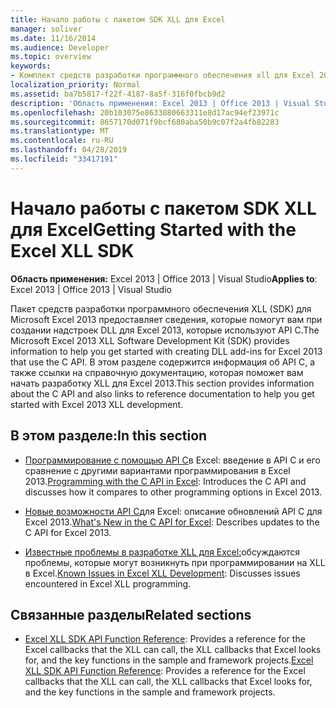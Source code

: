 ```yaml
---
title: Начало работы с пакетом SDK XLL для Excel
manager: soliver
ms.date: 11/16/2014
ms.audience: Developer
ms.topic: overview
keywords:
- Комплект средств разработки программного обеспечения xll для Excel 2007, начало работы
localization_priority: Normal
ms.assetid: ba7b5817-f22f-4187-8a5f-316f0fbcb9d2
description: 'Область применения: Excel 2013 | Office 2013 | Visual Studio'
ms.openlocfilehash: 20b103075e8633080663311e8d17ac94ef23971c
ms.sourcegitcommit: 8657170d071f9bcf680aba50b9c07f2a4fb82283
ms.translationtype: MT
ms.contentlocale: ru-RU
ms.lasthandoff: 04/28/2019
ms.locfileid: "33417191"
---
```

# <a name="getting-started-with-the-excel-xll-sdk"></a><span data-ttu-id="86321-104">Начало работы с пакетом SDK XLL для Excel</span><span class="sxs-lookup"><span data-stu-id="86321-104">Getting Started with the Excel XLL SDK</span></span>

<span data-ttu-id="86321-105">**Область применения:** Excel 2013 | Office 2013 | Visual Studio</span><span class="sxs-lookup"><span data-stu-id="86321-105">**Applies to**: Excel 2013 | Office 2013 | Visual Studio</span></span> 
  
<span data-ttu-id="86321-106">Пакет средств разработки программного обеспечения XLL (SDK) для Microsoft Excel 2013 предоставляет сведения, которые помогут вам при создании надстроек DLL для Excel 2013, которые используют API C.</span><span class="sxs-lookup"><span data-stu-id="86321-106">The Microsoft Excel 2013 XLL Software Development Kit (SDK) provides information to help you get started with creating DLL add-ins for Excel 2013 that use the C API.</span></span> <span data-ttu-id="86321-107">В этом разделе содержится информация об API C, а также ссылки на справочную документацию, которая поможет вам начать разработку XLL для Excel 2013.</span><span class="sxs-lookup"><span data-stu-id="86321-107">This section provides information about the C API and also links to reference documentation to help you get started with Excel 2013 XLL development.</span></span>
  
## <a name="in-this-section"></a><span data-ttu-id="86321-108">В этом разделе:</span><span class="sxs-lookup"><span data-stu-id="86321-108">In this section</span></span>

- <span data-ttu-id="86321-109">[Программирование с помощью API C](programming-with-the-c-api-in-excel.md)в Excel: введение в API C и его сравнение с другими вариантами программирования в Excel 2013.</span><span class="sxs-lookup"><span data-stu-id="86321-109">[Programming with the C API in Excel](programming-with-the-c-api-in-excel.md): Introduces the C API and discusses how it compares to other programming options in Excel 2013.</span></span>
    
- <span data-ttu-id="86321-110">[Новые возможности API C](what-s-new-in-the-c-api-for-excel.md)для Excel: описание обновлений API C для Excel 2013.</span><span class="sxs-lookup"><span data-stu-id="86321-110">[What's New in the C API for Excel](what-s-new-in-the-c-api-for-excel.md): Describes updates to the C API for Excel 2013.</span></span>
    
- <span data-ttu-id="86321-111">[Известные проблемы в разработке XLL для Excel:](known-issues-in-excel-xll-development.md)обсуждаются проблемы, которые могут возникнуть при программировании на XLL в Excel.</span><span class="sxs-lookup"><span data-stu-id="86321-111">[Known Issues in Excel XLL Development](known-issues-in-excel-xll-development.md): Discusses issues encountered in Excel XLL programming.</span></span>
    
## <a name="related-sections"></a><span data-ttu-id="86321-112">Связанные разделы</span><span class="sxs-lookup"><span data-stu-id="86321-112">Related sections</span></span>

- <span data-ttu-id="86321-113">[Excel XLL SDK API Function Reference](excel-xll-sdk-api-function-reference.md): Provides a reference for the Excel callbacks that the XLL can call, the XLL callbacks that Excel looks for, and the key functions in the sample and framework projects.</span><span class="sxs-lookup"><span data-stu-id="86321-113">[Excel XLL SDK API Function Reference](excel-xll-sdk-api-function-reference.md): Provides a reference for the Excel callbacks that the XLL can call, the XLL callbacks that Excel looks for, and the key functions in the sample and framework projects.</span></span>
    

